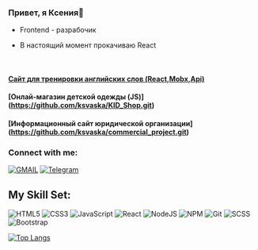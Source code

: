 ### <div align="left">Привет, я Ксения💫</div>  
  

- Frontend - разрабочик 
  

- В настоящий момент прокачиваю React
 
<br/>  

#### [Сайт для тренировки английских слов (React,Mobx,Api)](https://github.com/ksvaska/react_project.git)<br/>
#### [Онлай-магазин детской одежды (JS)] (https://github.com/ksvaska/KID_Shop.git)<br/>
#### [Информационный сайт юридической организации] (https://github.com/ksvaska/commercial_project.git)<br/>
### Connect with me:

[![GMAIL](https://img.shields.io/badge/Gmail-D14836?style=for-the-badge&logo=gmail&logoColor=white)](mailto:vas25ks@gmail.com)
[![Telegram](https://img.shields.io/badge/Telegram-2CA5E0?style=for-the-badge&logo=telegram&logoColor=white)](https://t.me/ks_vaska)

## My Skill Set:  
![HTML5](https://img.shields.io/badge/html5-%23E34F26.svg?style=for-the-badge&logo=html5&logoColor=white)
![CSS3](https://img.shields.io/badge/css3-%231572B6.svg?style=for-the-badge&logo=css3&logoColor=white)
![JavaScript](https://img.shields.io/badge/javascript-%23323330.svg?style=for-the-badge&logo=javascript&logoColor=%23F7DF1E)
![React](https://img.shields.io/badge/react-%2320232a.svg?style=for-the-badge&logo=react&logoColor=%2361DAFB)
![NodeJS](https://img.shields.io/badge/node.js-6DA55F?style=for-the-badge&logo=node.js&logoColor=white)
![NPM](https://img.shields.io/badge/NPM-%23CB3837.svg?style=for-the-badge&logo=npm&logoColor=white) 
![Git](https://img.shields.io/badge/git-%23F05033.svg?style=for-the-badge&logo=git&logoColor=white)
![SCSS](https://img.shields.io/badge/Scss-CC6699?style=for-the-badge&logo=sass&logoColor=white)
![Bootstrap](https://img.shields.io/badge/bootstrap-%238511FA.svg?style=for-the-badge&logo=bootstrap&logoColor=white)



[![Top Langs](https://github-readme-stats.vercel.app/api/top-langs/?username=ksvaska&layout=compact)](https://github-readme-stats.vercel.app/api/top-langs/?username=ksvaska&layout=compact)
